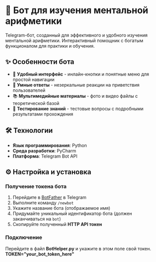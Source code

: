 # 🧠 Бот для изучения ментальной арифметики

Telegram-бот, созданный для эффективного и удобного изучения ментальной арифметики. Интерактивный помощник с богатым функционалом для практики и обучения.

## ✨ Особенности бота

- 🎯 **Удобный интерфейс** - инлайн-кнопки и понятные меню для простой навигации
- 🤖 **Умные ответы** - незеркальные реакции на приветствия пользователей
- 📚 **Мультимедийные материалы** - фото и видео файлы с теоретической базой
- 🧪 **Тестирование знаний** - тестовые вопросы с подробными результатами прохождения

## 🛠 Технологии

- **Язык программирования**: Python
- **Среда разработки**: PyCharm
- **Платформа**: Telegram Bot API

## ⚙️ Настройка и установка

### Получение токена бота

1. Перейдите в [BotFather](https://t.me/BotFather) в Telegram
2. Выполните команду `/newbot`
3. Укажите название бота (отображаемое имя)
4. Придумайте уникальный идентификатор бота (должен заканчиваться на `bot`)
5. Скопируйте полученный **HTTP API токен**

### Подключение
Перейдите в файл **BotHelper.py** и укажите в этом поле свой токен.
**TOKEN="your_bot_token_here"**

